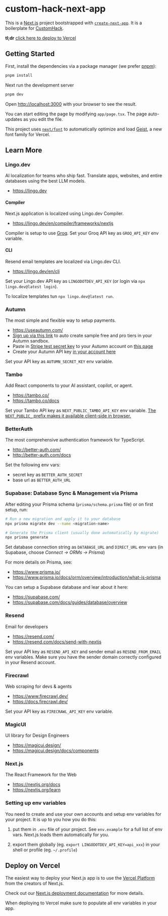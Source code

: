 # custom-hack-next-app

This is a [Next.js](https://nextjs.org) project bootstrapped with [`create-next-app`](https://nextjs.org/docs/app/api-reference/cli/create-next-app). It is a boilerplate for [CustomHack](https://lu.ma/rnvz7h05).

**tl;dr** [click here to deploy to Vercel](https://vercel.com/new/clone?repository-url=https%3A%2F%2Fgithub.com%2Flingodotdev%2Fcustom-hack-next-app)

## Getting Started

First, install the dependencies via a package manager (we prefer [pnpm](https://pnpm.io/)):

```bash
pnpm install
```

Next run the development server

```bash
pnpm dev
```

Open [http://localhost:3000](http://localhost:3000) with your browser to see the result.

You can start editing the page by modifying `app/page.tsx`. The page auto-updates as you edit the file.

This project uses [`next/font`](https://nextjs.org/docs/app/building-your-application/optimizing/fonts) to automatically optimize and load [Geist](https://vercel.com/font), a new font family for Vercel.

## Learn More

### Lingo.dev

AI localization for teams who ship fast. Translate apps, websites, and entire databases using the best LLM models.

- https://lingo.dev

#### Compiler

Next.js application is localized using Lingo.dev Compiler.

- https://lingo.dev/en/compiler/frameworks/nextjs

Compiler is setup to use [Groq](https://groq.com/). Set your Groq API key as `GROQ_API_KEY` env variable.

#### CLI

Resend email templates are localized via Lingo.dev CLI.

- https://lingo.dev/en/cli

Set your Lingo.dev API key as `LINGODOTDEV_API_KEY` (or login via `npx lingo.dev@latest login`).

To localize templates tun `npx lingo.dev@latest run`.

### Autumn

The most simple and flexible way to setup payments.

- https://useautumn.com/
- [Sign up via this link](https://app.useautumn.com/sign-in?token=2zMnk448D3OFlXKsL9SBdj3609w) to auto create sample free and pro tiers in your Autumn sandbox.
- Paste in [Stripe test secret key](https://dashboard.stripe.com/test/apikeys) to your Autumn account on [this page](https://app.useautumn.com/sandbox/onboarding)
- Create your Autumn API key [in your account here](https://app.useautumn.com/sandbox/dev)

Set your API key as `AUTUMN_SECRET_KEY` env variable.

### Tambo

Add React components to your AI assistant, copilot, or agent.

- https://tambo.co/
- https://tambo.co/docs

Set your Tambo API key as `NEXT_PUBLIC_TAMBO_API_KEY` env variable. [The `NEXT_PUBLIC_` prefix makes it available client-side in browser.](https://nextjs.org/docs/app/guides/environment-variables#bundling-environment-variables-for-the-browser)

### BetterAuth

The most comprehensive authentication framework for TypeScript.

- http://better-auth.com/
- http://better-auth.com/docs

Set the following env vars:

- secret key as `BETTER_AUTH_SECRET`
- base url as `BETTER_AUTH_URL`

### Supabase: Database Sync & Management via Prisma

After editing your Prisma schema (`prisma/schema.prisma` file) or on first setup, run:

```bash
# Run a new migration and apply it to your database
npx prisma migrate dev --name <migration-name>

# Generate the Prisma client (usually done automatically by migrate)
npx prisma generate
```

Set database connection string as `DATABASE_URL` and `DIRECT_URL` env vars (in Supabase, choose _Connect -> ORMs -> Prisma_)

For more details on Prisma, see:

- https://www.prisma.io/
- https://www.prisma.io/docs/orm/overview/introduction/what-is-prisma

You can setup a Supabase database and lear about it here:

- https://supabase.com/
- https://supabase.com/docs/guides/database/overview

### Resend

Email for developers

- https://resend.com/
- https://resend.com/docs/send-with-nextjs

Set your API key as `RESEND_API_KEY` and sender email as `RESEND_FROM_EMAIL` env variables. Make sure you have the sender domain correctly configured in your Resend account.

### Firecrawl

Web scraping for devs & agents

- https://www.firecrawl.dev/
- https://docs.firecrawl.dev/

Set your API key as `FIRECRAWL_API_KEY` env variable.

### MagicUI

UI library for Design Engineers

- https://magicui.design/
- https://magicui.design/docs/components

### Next.js

The React Framework for the Web

- https://nextjs.org/docs
- https://nextjs.org/learn

### Setting up env variables

You need to create and use your own accounts and setup env variables for your project. It is up to you how you do this:

1. put them in `.env` file of your project. See `env.example` for a full list of env vars. Next.js loads them automatically for you.

2. export them globally (eg. `export LINGODOTDEV_API_KEY=api_xxx`) in your shell or profile (eg. `~/.profile`)

## Deploy on Vercel

The easiest way to deploy your Next.js app is to use the [Vercel Platform](https://vercel.com/new?utm_medium=default-template&filter=next.js&utm_source=create-next-app&utm_campaign=create-next-app-readme) from the creators of Next.js.

Check out our [Next.js deployment documentation](https://nextjs.org/docs/app/building-your-application/deploying) for more details.

When deploying to Vercel make sure to populate all env variables in your app.

